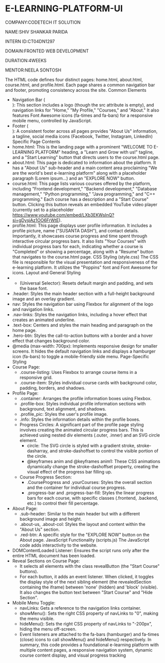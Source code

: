 # E-LEARNING-PLATFORM-UI 

COMPANY:CODETECH IT SOLUTION

NAME:SHIV SHANKAR PARIDA

INTERN ID:CT04DN1297

DOMAIN:FRONTED WEB DEVELOPMENT

DURATION:4WEEKS

MENTOR:NEELA SONTOSH


The HTML code defines four distinct pages: home.html, about.html, course.html, and profile.html. Each page shares a common navigation bar and footer, promoting consistency across the site.
Common Elements
 * Navigation Bar (<nav>): This section includes a logo (though the src attribute is empty), and navigation links for "Home," "My Profile," "Courses," and "About." It also features Font Awesome icons (fa-times and fa-bars) for a responsive mobile menu, controlled by JavaScript.
 * Footer (<section class="footer">): A consistent footer across all pages provides "About Us" information, a tagline, social media icons (Facebook, Twitter, Instagram, LinkedIn)
Specific Page Contents
 * home.html: This is the landing page with a prominent "WELCOME TO E-LEARNING PLATFORM" heading, a "Learn and Grow with us!" tagline, and a "Start Learning" button that directs users to the course.html page.
 * about.html: This page is dedicated to information about the platform. It has a "About Us" sub-header and a main content area proclaiming "We are the world's best e-learning platform" along with a placeholder paragraph (Lorem ipsum...) and an "EXPLORE NOW" button.
 * course.html: This page lists various courses offered by the platform, including "Frontend development," "Backend development," "Database management," "Python programming," "Java programming," and "C++ programming." Each course has a description and a "Start Course" button. Clicking this button reveals an embedded YouTube video player (currently set to a placeholder https://www.youtube.com/embed/LXb3EKWsInQ?si=gDysjAz1OO6FrWtE).
 * profile.html: This page displays user profile information. It includes a profile picture, name ("SUSANTA DASH"), and contact details. Importantly, it showcases course progress and time spent through interactive circular progress bars. It also lists "Your Courses" with individual progress bars for each, indicating whether a course is "Completed" or showing a percentage, along with a "Resume" button that navigates to the course.html page.
CSS Styling (style.css)
The CSS file is responsible for the visual presentation and responsiveness of the e-learning platform. It utilizes the "Poppins" font and Font Awesome for icons.
Layout and General Styling
 * * (Universal Selector): Resets default margin and padding, and sets the base font.
 * .header: Styles the main header section with a full-height background image and an overlay gradient.
 * nav: Styles the navigation bar using Flexbox for alignment of the logo and navigation links.
 * .nav-links: Styles the navigation links, including a hover effect that creates an animated underline.
 * .text-box: Centers and styles the main heading and paragraph on the home page.
 * .hero-btn: Styles the call-to-action buttons with a border and a hover effect that changes background color.
 * @media (max-width: 700px): Implements responsive design for smaller screens. It hides the default navigation links and displays a hamburger icon (fa-bars) to toggle a mobile-friendly side menu.
Page-Specific Styling
 * Course Page:
   * .course-listing: Uses Flexbox to arrange course items in a responsive grid.
   * .course-item: Styles individual course cards with background color, padding, borders, and shadows.
 * Profile Page:
   * .container: Arranges the profile information boxes using Flexbox.
   * .profile-box: Styles individual profile information sections with background, text alignment, and shadows.
   * .profile_pic: Styles the user's profile image.
   * .info: Styles the information details within the profile boxes.
   * Progress Circles: A significant part of the profile page styling involves creating the animated circular progress bars. This is achieved using nested div elements (.outer, .inner) and an SVG circle element.
     * circle: The SVG circle is styled with a gradient stroke, stroke-dasharray, and stroke-dashoffset to control the visible portion of the circle.
     * @keyframes anim and @keyframes anim1: These CSS animations dynamically change the stroke-dashoffset property, creating the visual effect of the progress bar filling up.
   * Course Progress Section:
     * .CourseProgress and .yourCourses: Styles the overall section and the container for individual course progress.
     * .progress-bar and .progress-bar-fill: Styles the linear progress bars for each course, with specific classes (.frontend, .backend, etc.) to control their fill percentage.
 * About Page:
   * .sub-header: Similar to the main header but with a different background image and height.
   * .about-us, .about-col: Styles the layout and content within the "About Us" section.
   * .red-btn: A specific style for the "EXPLORE NOW" button on the About page.
JavaScript Functionality (scripts.js)
The JavaScript code adds interactivity to the website.
 * DOMContentLoaded Listener: Ensures the script runs only after the entire HTML document has been loaded.
 * Reveal Sections on Course Page:
   * It selects all elements with the class revealButton (the "Start Course" buttons).
   * For each button, it adds an event listener. When clicked, it toggles the display style of the next sibling element (the revealedSection containing the iframe) between 'none' (hidden) and 'block' (visible). It also changes the button text between "Start Course" and "Hide Section".
 * Mobile Menu Toggle:
   * navLinks: Gets a reference to the navigation links container.
   * showMenu(): Sets the right CSS property of navLinks to "0", making the menu visible.
   * hideMenu(): Sets the right CSS property of navLinks to "-200px", hiding the menu off-screen.
   * Event listeners are attached to the fa-bars (hamburger) and fa-times (close) icons to call showMenu() and hideMenu() respectively.
In summary, this code provides a foundational e-learning platform with multiple content pages, a responsive navigation system, dynamic course content display, and visual progress tracking
